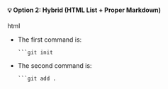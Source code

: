 
#### 💡 Option 2: Hybrid (HTML List + Proper Markdown)

html
<ul>
  <li>
    The first command is:  
    <pre><code class="language-bash">```git init</code></pre>
    <!-- It is useful for making a new repo with the same name as the folder. -->
  </li>
  <li>
    The second command is:  
    <pre><code class="language-bash">```git add .</code></pre>
    <!-- Use . to add all files, or specify filenames. -->
  </li>
</ul>
